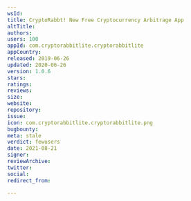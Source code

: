 ```yaml
---
wsId: 
title: CryptoRabbt! New Free Cryptocurrency Arbitrage App
altTitle: 
authors: 
users: 100
appId: com.cryptorabbitlite.cryptorabbitlite
appCountry: 
released: 2019-06-26
updated: 2020-06-26
version: 1.0.6
stars: 
ratings: 
reviews: 
size: 
website: 
repository: 
issue: 
icon: com.cryptorabbitlite.cryptorabbitlite.png
bugbounty: 
meta: stale
verdict: fewusers
date: 2021-08-21
signer: 
reviewArchive: 
twitter: 
social: 
redirect_from: 

---
```


